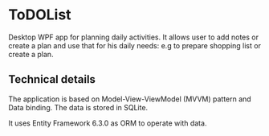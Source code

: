 # ToDOList
Desktop WPF app for planning daily activities. It allows user to add notes or create a plan and use that for his daily needs: e.g to prepare shopping list or create a plan.


## Technical details
The application is based on Model-View-ViewModel (MVVM) pattern and Data binding. 
The data is stored in SQLite. 

It uses Entity Framework 6.3.0 as ORM to operate with data.
